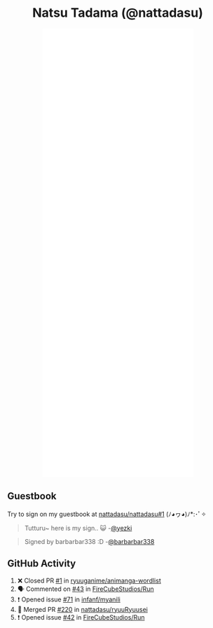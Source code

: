 <div align="center">

# Natsu Tadama (@nattadasu)

![Github Metrics](github-metrics.svg)
</div>

## Guestbook

Try to sign on my guestbook at [nattadasu/nattadasu#1](https://github.com/nattadasu/nattadasu/issues/1) (ﾉ◕ヮ◕)ﾉ\*:･ﾟ✧

<!--START:guestbook-->
> Tutturu~  here is my sign.. :smiley_cat: 
> -[@yezki](https://github.com/yezki)

> Signed by barbarbar338 :D
> -[@barbarbar338](https://github.com/barbarbar338)
<!--END:guestbook-->

## GitHub Activity
<!--START_SECTION:activity-->
1. ❌ Closed PR [#1](https://github.com/ryuuganime/animanga-wordlist/pull/1) in [ryuuganime/animanga-wordlist](https://github.com/ryuuganime/animanga-wordlist)
2. 🗣 Commented on [#43](https://github.com/FireCubeStudios/Run/issues/43#issuecomment-1699857891) in [FireCubeStudios/Run](https://github.com/FireCubeStudios/Run)
3. ❗ Opened issue [#71](https://github.com/infanf/myanili/issues/71) in [infanf/myanili](https://github.com/infanf/myanili)
4. 🎉 Merged PR [#220](https://github.com/nattadasu/ryuuRyuusei/pull/220) in [nattadasu/ryuuRyuusei](https://github.com/nattadasu/ryuuRyuusei)
5. ❗ Opened issue [#42](https://github.com/FireCubeStudios/Run/issues/42) in [FireCubeStudios/Run](https://github.com/FireCubeStudios/Run)
<!--END_SECTION:activity-->
